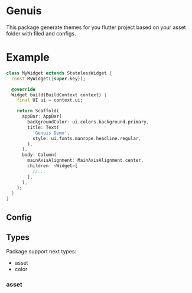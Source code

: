 # Genuis
This package generate themes for you flutter project based on your asset folder with filed and configs.

# Example
```dart
class MyWidget extends StatelessWidget {
  const MyWidget({super.key});

  @override
  Widget build(BuildContext context) {
    final UI ui = context.ui;

    return Scaffold(
      appBar: AppBar(
        backgroundColor: ui.colors.background.primary,
        title: Text(
          'Genuis Demo',
          style: ui.fonts.manrope.headline.regular,
        ),
      ),
      body: Column(
        mainAxisAlignment: MainAxisAlignment.center,
        children: <Widget>[
          //...
        ],
      ),
    );
  }
}
```

## Config


## Types
Package support next types:
* asset
* color


### asset
